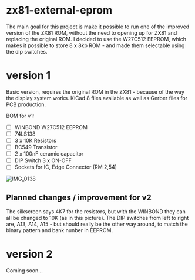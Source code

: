 # zx81-external-eprom
The main goal for this project is make it possible to run one of the improved version of the ZX81 ROM, without the need to opening up for ZX81 and replacing the original ROM. I decided to use the W27C512 EEPROM, which makes it possible to store 8 x 8kb ROM - and made them selectable using the dip switches.

# version 1
Basic version, requires the original ROM in the ZX81 - because of the way the display system works.
KiCad 8 files available as well as Gerber files for PCB production.

BOM for v1:
- [ ] WINBOND W27C512 EEPROM
- [ ] 74LS138
- [ ] 3 x 10K Resistors
- [ ] BC549 Transistor
- [ ] 2 x 100nF ceramic capacitor
- [ ] DIP Switch 3 x ON-OFF
- [ ] Sockets for IC, Edge Connector (RM 2,54)

![IMG_0138](https://github.com/thomasheckmann/zx81-external-eprom/assets/14136378/8602e070-fe87-4aac-869a-331a85886e2d)

## Planned changes / improvement for v2
The silkscreen says 4K7 for the resistors, but with the WINBOND they can all be changed to 10K (as in this picture). The DIP switches from left to right are, A13, A14, A15 - but should really be the other way around, to match the binary pattern and bank nunber in EEPROM.

# version 2
Coming soon...

